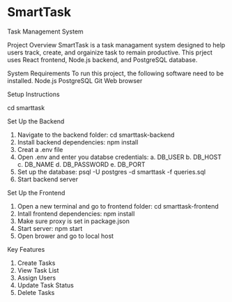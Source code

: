 # SmartTask
Task Management System

Project Overview
SmartTask is a task managament system designed to help users track, create, and orgainize task to remain productive. This prject uses React frontend, Node.js backend, and PostgreSQL database. 

System Requirements 
To run this project, the following software need to be installed.
  Node.js
  PostgreSQL
  Git
  Web browser 

  Setup Instructions

  cd smarttask

  Set Up the Backend
  1. Navigate to the backend folder: cd smarttask-backend
  2. Install backend dependencies: npm install
  3. Creat a .env file
  4. Open .env and enter you databse credentials:
     a. DB_USER
     b. DB_HOST
     c. DB_NAME
     d. DB_PASSWORD
     e. DB_PORT
  5. Set up the database: psql -U postgres -d smarttask -f queries.sql
  6. Start backend server

Set Up the Frontend
1. Open a new terminal and go to frontend folder: cd smarttask-frontend
2. Intall frontend dependencies: npm install
3. Make sure proxy is set in package.json
4. Start server: npm start
5. Open brower and go to local host

Key Features
1. Create Tasks
2. View Task List
3. Assign Users
4. Update Task Status
5. Delete Tasks

     

